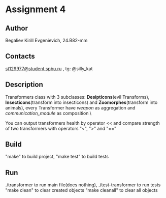# Assignment 4
## Author
Begaliev Kirill Evgenievich, 24.B82-mm
## Contacts
st129977@student.spbu.ru , tg: @silly_kat
## Description
Transformers class with 3 subclasses: **Desipticons**(evil Transforms), **Insecticons**(transform into insecticons) and **Zoomorphes**(transform into animals), every Transformer have *weapon* as aggregation and *communication_module* as composition \

You can output transformers health by operator << and compare strength of two transformers with operators "<", ">" and "=="
## Build
"make" to build project, "make test" to build tests
## Run
./transformer to run main file(does nothing), ./test-transformer to run tests
"make clean" to clear created objects
"make cleanall" to clear all objects
